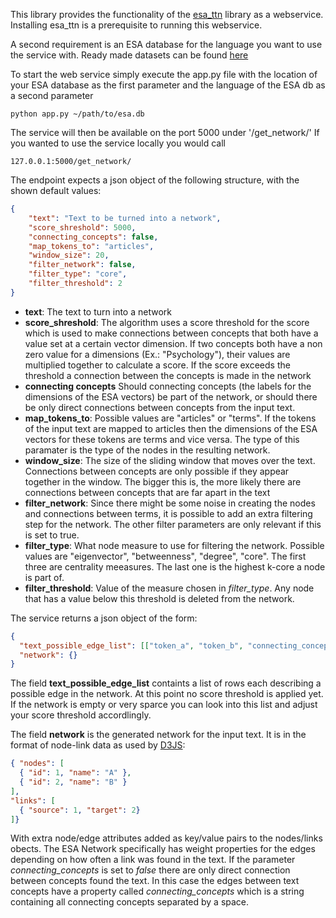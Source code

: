 This library provides the functionality of the [esa_ttn](https://github.com/collide-uni-due/esa_ttn) library
as a webservice. Installing esa_ttn is a prerequisite to running this webservice.

A second requirement is an ESA database for the language you want to use the service with.
Ready made datasets can be found [here](https://github.com/collide-uni-due/esa_db)

To start the web service simply execute the app.py file
with the location of your ESA database as the first parameter and the language
of the ESA db as a second parameter
```
python app.py ~/path/to/esa.db
```

The service will then be available on the port 5000 under '/get_network/'
If you wanted to use the service locally you would call
```
127.0.0.1:5000/get_network/
```

The endpoint expects a json object of the following structure,
 with the shown default values:

```json
{
    "text": "Text to be turned into a network",
    "score_shreshold": 5000,
    "connecting_concepts": false,
    "map_tokens_to": "articles",
    "window_size": 20,
    "filter_network": false,
    "filter_type": "core",
    "filter_threshold": 2
}
```

- **text**: The text to turn into a network
- **score_shreshold**: The algorithm uses a score threshold for the score
which is used to make connections between concepts that both have a value set at
a certain vector dimension. If two concepts both have a non zero value for a dimensions
(Ex.: "Psychology"), their values are multiplied together to calculate a score. If the
score exceeds the threshold a connection between the concepts is made in the network
- **connecting concepts** Should connecting concepts (the labels for the dimensions of the
ESA vectors) be part of the network, or should there be only direct connections between
concepts from the input text.
- **map_tokens_to**: Possible values are "articles" or "terms". If the tokens of the input text
are mapped to articles then the dimensions of the ESA vectors for these tokens
are terms and vice versa. The type of this paramater is the type of the nodes in the
resulting network.
- **window_size**: The size of the sliding window that moves over the text. Connections between
concepts are only possible if they appear together in the window. The bigger this is,
the more likely there are connections between concepts that are far apart in the text
- **filter_network**: Since there might be some noise in creating the nodes and connections between terms,
it is possible to add an extra filtering step for the network. The other filter parameters are only
relevant if this is set to true.
- **filter_type**: What node measure to use for filtering the network.
Possible values are "eigenvector", "betweenness", "degree", "core". The first three are
centrality meeasures. The last one is the highest k-core a node is part of.
- **filter_threshold**: Value of the measure chosen in *filter_type*. Any node that has a value
below this threshold is deleted from the network.

The service returns a json object of the form:

```json
{
  "text_possible_edge_list": [["token_a", "token_b", "connecting_concept", 6547]],
  "network": {}
}
```

The field **text_possible_edge_list** containts a list of rows each describing a possible
edge in the network. At this point no score threshold is applied yet. If
the network is empty or very sparce you can look into this list and 
adjust your score threshold accordlingly.

The field **network** is the generated network for the input text. It is in the format
of node-link data as used by [D3JS](https://www.d3-graph-gallery.com/network):

```json
{ "nodes": [
  { "id": 1, "name": "A" },
  { "id": 2, "name": "B" }
],
"links": [
  { "source": 1, "target": 2}
]}
```

With extra node/edge attributes added as key/value pairs to the nodes/links obects.
The ESA Network specifically has weight properties for the edges depending on how
often a link was found in the text. If the parameter *connecting_concepts*
is set to *false* there are only direct connection between concepts found the
text. In this case the edges between text concepts have a property called
*connecting_concepts* which is a string containing all connecting concepts
separated by a space. 
